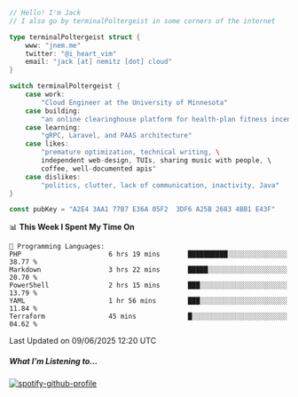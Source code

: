 ```go
// Hello! I'm Jack
// I also go by terminalPoltergeist in some corners of the internet

type terminalPoltergeist struct {
    www: "jnem.me"
    twitter: "@i_heart_vim"
    email: "jack [at] nemitz [dot] cloud"
}

switch terminalPoltergeist {
    case work:
        "Cloud Engineer at the University of Minnesota"
    case building:
        "an online clearinghouse platform for health-plan fitness incentive programs"
    case learning:
        "gRPC, Laravel, and PAAS architecture"
    case likes:
        "premature optimization, technical writing, \
        independent web-design, TUIs, sharing music with people, \
        coffee, well-documented apis"
    case dislikes:
        "politics, clutter, lack of communication, inactivity, Java"
}

const pubKey = "A2E4 3AA1 77B7 E36A 05F2  3DF6 A25B 2683 4BB1 E43F"
```

<!--START_SECTION:waka-->
📊 **This Week I Spent My Time On** 

```text
💬 Programming Languages: 
PHP                      6 hrs 19 mins       ██████████░░░░░░░░░░░░░░░   38.77 % 
Markdown                 3 hrs 22 mins       █████░░░░░░░░░░░░░░░░░░░░   20.70 % 
PowerShell               2 hrs 15 mins       ███░░░░░░░░░░░░░░░░░░░░░░   13.79 % 
YAML                     1 hr 56 mins        ███░░░░░░░░░░░░░░░░░░░░░░   11.84 % 
Terraform                45 mins             █░░░░░░░░░░░░░░░░░░░░░░░░   04.62 % 
```


 Last Updated on 09/06/2025 12:20 UTC
<!--END_SECTION:waka-->

##### What I'm Listening to...

[![spotify-github-profile](https://jnem.me/listening-item?maxAge=2592000)](https://jnem.me/listening)

